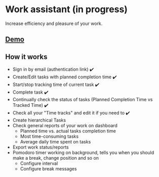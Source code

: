 # Work assistant (in progress)

Increase efficiency and pleasure of your work.

## [Demo](https://work-assistant-puce.vercel.app/)

## How it works

- Sign in by email (authentication link) :heavy_check_mark:
- Create/Edit tasks with planned completion time :heavy_check_mark:
- Start/stop tracking time of current task :heavy_check_mark:
- Complete task :heavy_check_mark:
- Continually check the status of tasks (Planned Completion Time vs Tracked Time) :heavy_check_mark:
- Check all your "Time tracks" and edit it if you need to :heavy_check_mark:
- Create hierarchical Tasks
- Check general reports of your work on dashboard
  - Planned time vs. actual tasks completion time
  - Most time-consuming tasks
  - Average daily time spent on tasks
- Export work status/reports
- Pomodoro timer working on background, tells you when you should make a break, change position and so on
  - Configure interval
  - Configure break messages
